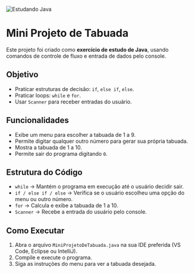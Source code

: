 ![Estudando Java](https://img.shields.io/badge/Estudando-Java-blue)


# Mini Projeto de Tabuada

Este projeto foi criado como **exercício de estudo de Java**, usando comandos de controle de fluxo e entrada de dados pelo console.

## Objetivo

- Praticar estruturas de decisão: `if`, `else if`, `else`.  
- Praticar loops: `while` e `for`.  
- Usar `Scanner` para receber entradas do usuário.  

## Funcionalidades

- Exibe um menu para escolher a tabuada de 1 a 9.  
- Permite digitar qualquer outro número para gerar sua própria tabuada.  
- Mostra a tabuada de 1 a 10.  
- Permite sair do programa digitando `0`.  

## Estrutura do Código

- `while` → Mantém o programa em execução até o usuário decidir sair.  
- `if / else if / else` → Verifica se o usuário escolheu uma opção do menu ou outro número.  
- `for` → Calcula e exibe a tabuada de 1 a 10.  
- `Scanner` → Recebe a entrada do usuário pelo console.  

## Como Executar

1. Abra o arquivo `MiniProjetoDeTabuada.java` na sua IDE preferida (VS Code, Eclipse ou IntelliJ).  
2. Compile e execute o programa.  
3. Siga as instruções do menu para ver a tabuada desejada.
